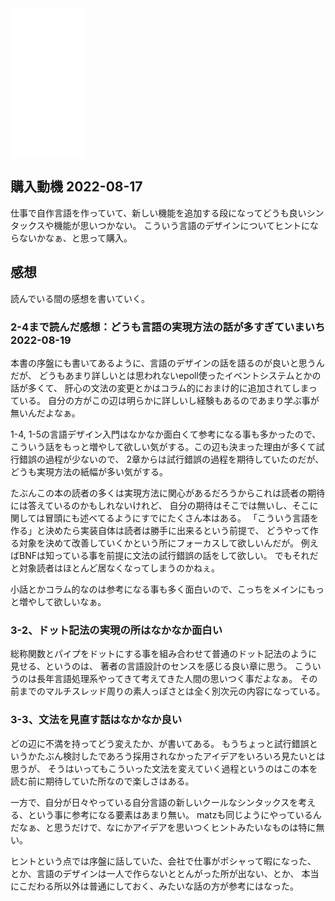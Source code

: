 <iframe sandbox="allow-popups allow-scripts allow-modals allow-forms allow-same-origin" style="width:120px;height:240px;" marginwidth="0" marginheight="0" scrolling="no" frameborder="0" src="//rcm-fe.amazon-adsystem.com/e/cm?lt1=_blank&bc1=000000&IS2=1&bg1=FFFFFF&fc1=000000&lc1=0000FF&t=karino203-22&language=ja_JP&o=9&p=8&l=as4&m=amazon&f=ifr&ref=as_ss_li_til&asins=B01N7JZXMD&linkId=4830ad276d36509f3ffd421d2700f3ce"></iframe>

## 購入動機 2022-08-17

仕事で自作言語を作っていて、新しい機能を追加する段になってどうも良いシンタックスや機能が思いつかない。
こういう言語のデザインについてヒントにならないかなぁ、と思って購入。

## 感想

読んでいる間の感想を書いていく。

### 2-4まで読んだ感想：どうも言語の実現方法の話が多すぎていまいち 2022-08-19

本書の序盤にも書いてあるように、言語のデザインの話を語るのが良いと思うんだが、
どうもあまり詳しいとは思われないepoll使ったイベントシステムとかの話が多くて、
肝心の文法の変更とかはコラム的におまけ的に追加されてしまっている。
自分の方がこの辺は明らかに詳しいし経験もあるのであまり学ぶ事が無いんだよなぁ。

1-4, 1-5の言語デザイン入門はなかなか面白くて参考になる事も多かったので、
こういう話をもっと増やして欲しい気がする。この辺も決まった理由が多くて試行錯誤の過程が少ないので、
2章からは試行錯誤の過程を期待していたのだが、
どうも実現方法の紙幅が多い気がする。

たぶんこの本の読者の多くは実現方法に関心があるだろうからこれは読者の期待には答えているのかもしれないけれど、
自分の期待はそこでは無いし、そこに関しては冒頭にも述べてるようにすでにたくさん本はある。
「こういう言語を作る」と決めたら実装自体は読者は勝手に出来るという前提で、
どうやって作る対象を決めて改善していくかという所にフォーカスして欲しいんだが。
例えばBNFは知っている事を前提に文法の試行錯誤の話をして欲しい。
でもそれだと対象読者はほとんど居なくなってしまうのかねぇ。

小話とかコラム的なのは参考になる事も多く面白いので、こっちをメインにもっと増やして欲しいなぁ。

### 3-2、ドット記法の実現の所はなかなか面白い

総称関数とパイプをドットにする事を組み合わせて普通のドット記法のように見せる、というのは、
著者の言語設計のセンスを感じる良い章に思う。
こういうのは長年言語処理系やってきて考えてきた人間の思いつく事だよなぁ。
その前までのマルチスレッド周りの素人っぽさとは全く別次元の内容になっている。

### 3-3、文法を見直す話はなかなか良い

どの辺に不満を持ってどう変えたか、が書いてある。
もうちょっと試行錯誤というかたぶん検討したであろう採用されなかったアイデアをいろいろ見たいとは思うが、
そうはいってもこういった文法を変えていく過程というのはこの本を読む前に期待していた所なので楽しさはある。

一方で、自分が日々やっている自分言語の新しいクールなシンタックスを考える、という事に参考になる要素はあまり無い。
matzも同じようにやっているんだなぁ、と思うだけで、なにかアイデアを思いつくヒントみたいなものは特に無い。

ヒントという点では序盤に話していた、会社で仕事がポシャって暇になった、
とか、言語のデザインは一人で作らないととんがった所が出ない、とか、
本当にこだわる所以外は普通にしておく、みたいな話の方が参考にはなった。